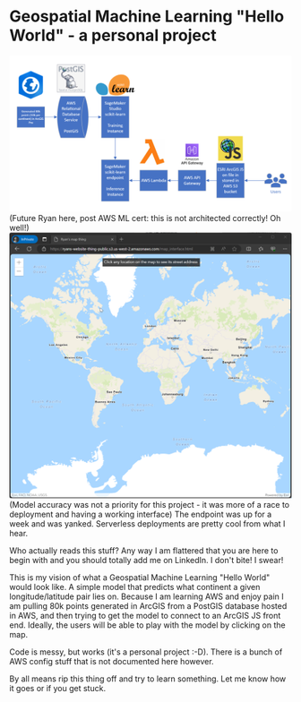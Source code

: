 # Geospatial Machine Learning "Hello World" - a personal project
![](images/flowchart.png)
(Future Ryan here, post AWS ML cert: this is not architected correctly! Oh well!)
![](images/interface_gif.gif)
(Model accuracy was not a priority for this project - it was more of a race to deployment and having a working interface)
The endpoint was up for a week and was yanked. Serverless deployments are pretty cool from what I hear.

Who actually reads this stuff? Any way I am flattered that you are here to begin with and you should totally add me on LinkedIn. I don't bite! I swear!

This is my vision of what a Geospatial Machine Learning "Hello World" would look like. A simple model that predicts what continent a given longitude/latitude pair lies on. Because I am learning AWS and enjoy pain I am pulling 80k points generated in ArcGIS from a PostGIS database hosted in AWS, and then trying to get the model to connect to an ArcGIS JS front end. Ideally, the users will be able to play with the model by clicking on the map. 

Code is messy, but works (it's a personal project :-D). There is a bunch of AWS config stuff that is not documented here however.

By all means rip this thing off and try to learn something. Let me know how it goes or if you get stuck.
